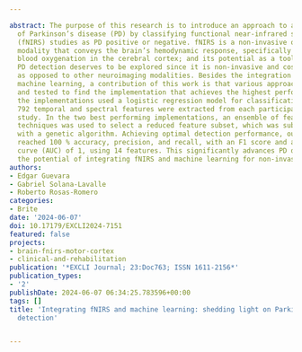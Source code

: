 ---
abstract: The purpose of this research is to introduce an approach to assist the diagnosis
  of Parkinson’s disease (PD) by classifying functional near-infrared spectroscopy
  (fNIRS) studies as PD positive or negative. fNIRS is a non-invasive optical signal
  modality that conveys the brain’s hemodynamic response, specifically changes in
  blood oxygenation in the cerebral cortex; and its potential as a tool to assist
  PD detection deserves to be explored since it is non-invasive and cost-effective
  as opposed to other neuroimaging modalities. Besides the integration of fNIRS and
  machine learning, a contribution of this work is that various approaches were implemented
  and tested to find the implementation that achieves the highest performance. All
  the implementations used a logistic regression model for classification. A set of
  792 temporal and spectral features were extracted from each participant’s fNIRS
  study. In the two best performing implementations, an ensemble of feature-ranking
  techniques was used to select a reduced feature subset, which was subsequently reduced
  with a genetic algorithm. Achieving optimal detection performance, our approach
  reached 100 % accuracy, precision, and recall, with an F1 score and area under the
  curve (AUC) of 1, using 14 features. This significantly advances PD diagnosis, highlighting
  the potential of integrating fNIRS and machine learning for non-invasive PD detection.
authors:
- Edgar Guevara
- Gabriel Solana-Lavalle
- Roberto Rosas-Romero
categories:
- Brite
date: '2024-06-07'
doi: 10.17179/EXCLI2024-7151
featured: false
projects:
- brain-fnirs-motor-cortex
- clinical-and-rehabilitation
publication: '*EXCLI Journal; 23:Doc763; ISSN 1611-2156*'
publication_types:
- '2'
publishDate: 2024-06-07 06:34:25.783596+00:00
tags: []
title: 'Integrating fNIRS and machine learning: shedding light on Parkinson''s disease
  detection'

---
